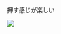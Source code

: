 押す感じが楽しい

[<img src="https://gyazo.com/e1be98a0ab3aca90676163674fd27bfb.png">](https://youtu.be/FuGfqBKRkes)